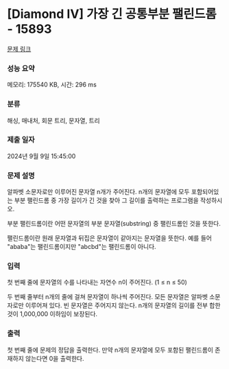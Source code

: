 # [Diamond IV] 가장 긴 공통부분 팰린드롬 - 15893 

[문제 링크](https://www.acmicpc.net/problem/15893) 

### 성능 요약

메모리: 175540 KB, 시간: 296 ms

### 분류

해싱, 매내처, 회문 트리, 문자열, 트리

### 제출 일자

2024년 9월 9일 15:45:00

### 문제 설명

<p>알파벳 소문자로만 이루어진 문자열 n개가 주어진다. n개의 문자열에 모두 포함되어있는 부분 팰린드롬 중 가장 길이가 긴 것을 찾아 그 길이를 출력하는 프로그램을 작성하시오.</p>

<p>부분 팰린드롬이란 어떤 문자열의 부분 문자열(substring) 중 팰린드롬인 것을 뜻한다.</p>

<p>팰린드롬이란 원래 문자열과 뒤집은 문자열이 같아지는 문자열을 뜻한다. 예를 들어 "ababa"는 팰린드롬이지만 "abcbd"는 팰린드롬이 아니다.</p>

### 입력 

 <p>첫 번째 줄에 문자열의 수를 나타내는 자연수 n이 주어진다. (1 ≤ n ≤ 50)</p>

<p>두 번째 줄부터 n개의 줄에 걸쳐 문자열이 하나씩 주어진다. 모든 문자열은 알파벳 소문자로만 이루어져 있다. 빈 문자열은 주어지지 않는다. n개의 문자열의 길이를 전부 합한 것이 1,000,000 이하임이 보장된다.</p>

### 출력 

 <p>첫 번째 줄에 문제의 정답을 출력한다. 만약 n개의 문자열에 모두 포함된 팰린드롬이 존재하지 않는다면 0을 출력한다.</p>

